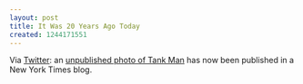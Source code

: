 ```yaml
---
layout: post
title: It Was 20 Years Ago Today
created: 1244171551
---
```

Via [Twitter](http://twitter.com/jennywilliams/status/2037717066):  an [unpublished photo of Tank Man](http://lens.blogs.nytimes.com/2009/06/04/behind-the-scenes-a-new-angle-on-history/) has now been published in a New York Times blog.
